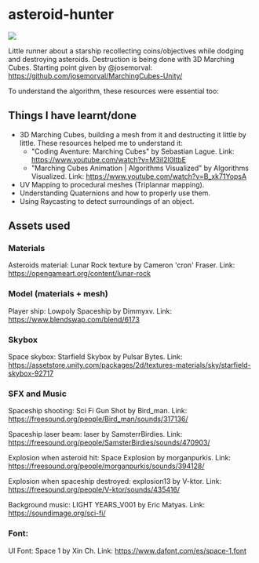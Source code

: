 # asteroid-hunter

<img src='./gifs/AsteroidHunterPortfolioGIFLow20191203.gif'>

Little runner about a starship recollecting coins/objectives while dodging and destroying asteroids. Destruction is being done with 3D Marching Cubes. Starting point given by @josemorval: https://github.com/josemorval/MarchingCubes-Unity/

To understand the algorithm, these resources were essential too:



## Things I have learnt/done

- 3D Marching Cubes, building a mesh from it and destructing it little by little. These resources helped me to understand it: 
    - "Coding Aventure: Marching Cubes" by Sebastian Lague. Link: https://www.youtube.com/watch?v=M3iI2l0ltbE
    - "Marching Cubes Animation | Algorithms Visualized" by Algorithms Visualized. Link: https://www.youtube.com/watch?v=B_xk71YopsA
- UV Mapping to procedural meshes (Triplannar mapping).
- Understanding Quaternions and how to properly use them.
- Using Raycasting to detect surroundings of an object.


## Assets used

### Materials

Asteroids material: Lunar Rock texture by Cameron 'cron' Fraser. Link: https://opengameart.org/content/lunar-rock

### Model (materials + mesh)

Player ship: Lowpoly Spaceship by Dimmyxv. Link: https://www.blendswap.com/blend/6173

### Skybox

Space skybox: Starfield Skybox by Pulsar Bytes. Link: https://assetstore.unity.com/packages/2d/textures-materials/sky/starfield-skybox-92717

### SFX and Music

Spaceship shooting: Sci Fi Gun Shot by Bird_man. Link: https://freesound.org/people/Bird_man/sounds/317136/

Spaceship laser beam: laser by SamsterrBirdies. Link: https://freesound.org/people/SamsterBirdies/sounds/470903/

Explosion when asteroid hit: Space Explosion by morganpurkis. Link: https://freesound.org/people/morganpurkis/sounds/394128/

Explosion when spaceship destroyed: explosion13 by V-ktor. Link: https://freesound.org/people/V-ktor/sounds/435416/

Background music: LIGHT YEARS_V001 by Eric Matyas. Link: https://soundimage.org/sci-fi/

### Font:

UI Font: Space 1 by Xin Ch. Link: https://www.dafont.com/es/space-1.font
